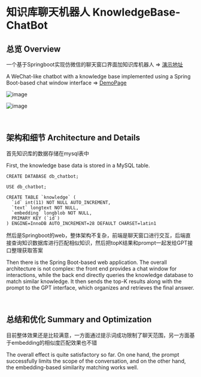 # 知识库聊天机器人 KnowledgeBase-ChatBot 

## 总览 Overview
一个基于Springboot实现仿微信的聊天窗口界面加知识库机器人 => [演示地址](https://luguanxing.com/chatbot/)

A WeChat-like chatbot with a knowledge base implemented using a Spring Boot-based chat window interface => [DemoPage](https://luguanxing.com/chatbot/)

![image](https://github.com/user-attachments/assets/48f7e617-af55-40bb-aa4b-612827a96638)

![image](https://github.com/user-attachments/assets/e73573fc-0c19-43c9-94b3-4d1d158c8014)

<br/>


## 架构和细节 Architecture and Details

首先知识库的数据存储在mysql表中

First, the knowledge base data is stored in a MySQL table.
```
CREATE DATABASE db_chatbot;

USE db_chatbot;

CREATE TABLE `knowledge` (
  `id` int(11) NOT NULL AUTO_INCREMENT,
  `text` longtext NOT NULL,
  `embedding` longblob NOT NULL,
  PRIMARY KEY (`id`)
) ENGINE=InnoDB AUTO_INCREMENT=28 DEFAULT CHARSET=latin1

```

然后是Springboot的web，整体架构不复杂，前端是聊天窗口进行交互，后端直接查询知识数据库进行匹配相似知识，然后把topK结果和prompt一起发给GPT接口整理获取答案

Then there is the Spring Boot-based web application. The overall architecture is not complex: the front end provides a chat window for interactions, while the back end directly queries the knowledge database to match similar knowledge. It then sends the top-K results along with the prompt to the GPT interface, which organizes and retrieves the final answer.




<br/>


## 总结和优化 Summary and Optimization

目前整体效果还是比较满意，一方面通过提示词成功限制了聊天范围，另一方面基于embedding的相似度匹配效果也不错

The overall effect is quite satisfactory so far. On one hand, the prompt successfully limits the scope of the conversation, and on the other hand, the embedding-based similarity matching works well.


